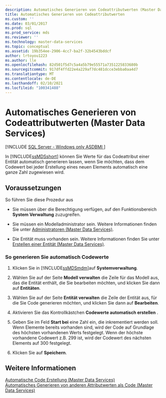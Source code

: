```yaml
---
description: Automatisches Generieren von Codeattributwerten (Master Data Services)
title: Automatisches Generieren von Codeattributwerten
ms.custom: ''
ms.date: 03/01/2017
ms.prod: sql
ms.prod_service: mds
ms.reviewer: ''
ms.technology: master-data-services
ms.topic: conceptual
ms.assetid: 19b354ee-2906-4cc7-ba2f-32b4543bddcf
author: lrtoyou1223
ms.author: lle
ms.openlocfilehash: 82d501f5d7c5a4a5b79e55571a7351225833680b
ms.sourcegitcommit: 917df4ffd22e4a229af7dc481dcce3ebba0aa4d7
ms.translationtype: MT
ms.contentlocale: de-DE
ms.lasthandoff: 02/10/2021
ms.locfileid: "100341488"
---
```

# <a name="automatically-generate-code-attribute-values-master-data-services"></a>Automatisches Generieren von Codeattributwerten (Master Data Services)

[!INCLUDE [SQL Server - Windows only ASDBMI  ](../includes/applies-to-version/sql-windows-only-asdbmi.md)]

  In [!INCLUDE[ssMDSshort](../includes/ssmdsshort-md.md)] können Sie Werte für das Codeattribut einer Entität automatisch generieren lassen, wenn Sie möchten, dass dem Codewert bei jeder Erstellung eines neuen Elements automatisch eine ganze Zahl zugewiesen wird.  
  
## <a name="prerequisites"></a>Voraussetzungen  
 So führen Sie diese Prozedur aus  
  
-   Sie müssen über die Berechtigung verfügen, auf den Funktionsbereich **System Verwaltung** zuzugreifen.  
  
-   Sie müssen ein Modelladministrator sein. Weitere Informationen finden Sie unter [Administratoren &#40;Master Data Services&#41;](../master-data-services/administrators-master-data-services.md).  
  
-   Die Entität muss vorhanden sein. Weitere Informationen finden Sie unter [Erstellen einer Entität &#40;Master Data Services&#41;](../master-data-services/create-an-entity-master-data-services.md).  
  
### <a name="to-automatically-generate-code-values"></a>So generieren Sie automatisch Codewerte  
  
1.  Klicken Sie in [!INCLUDE[ssMDSmdm](../includes/ssmdsmdm-md.md)]auf **Systemverwaltung**.  
  
2.  Wählen Sie auf der Seite **Modell verwalten** die Zeile für das Modell aus, das die Entität enthält, die Sie bearbeiten möchten, und klicken Sie dann auf **Entitäten**.  
  
3.  Wählen Sie auf der Seite **Entität verwalten** die Zeile der Entität aus, für die Sie Code generieren möchten, und klicken Sie dann auf **Bearbeiten**.  
  
4.  Aktivieren Sie das Kontrollkästchen **Codewerte automatisch erstellen** .  
  
5.  Geben Sie im Feld **Start bei** eine Zahl ein, die inkrementiert werden soll. Wenn Elemente bereits vorhanden sind, wird der Code auf Grundlage des höchsten vorhandenen Werts festgelegt. Wenn der höchste vorhandene Codewert z.B. 299 ist, wird der Codewert des nächsten Elements auf 300 festgelegt.  
  
6.  Klicken Sie auf **Speichern**.  
  
## <a name="see-also"></a>Weitere Informationen  
 [Automatische Code Erstellung &#40;Master Data Services&#41;](../master-data-services/automatic-code-creation-master-data-services.md)   
 [Automatisches Generieren von anderen Attributwerten als Code &#40;Master Data Services&#41;](../master-data-services/automatically-generate-attribute-values-other-than-code-master-data-services.md)  
  
  
